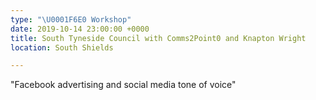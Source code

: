 ```yaml
---
type: "\U0001F6E0️ Workshop"
date: 2019-10-14 23:00:00 +0000
title: South Tyneside Council with Comms2Point0 and Knapton Wright
location: South Shields

---
```

"Facebook advertising and social media tone of voice"